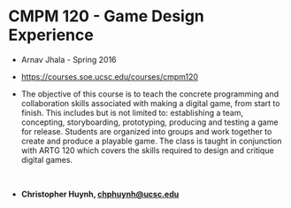 # CMPM 120 - Game Design Experience
- Arnav Jhala - Spring 2016
- https://courses.soe.ucsc.edu/courses/cmpm120

- The objective of this course is to teach the concrete programming and collaboration skills associated with making a digital game, from start to finish. This includes but is not limited to: establishing a team, concepting, storyboarding, prototyping, producing and testing a game for release. Students are organized into groups and work together to create and produce a playable game. The class is taught in conjunction with ARTG 120 which covers the skills required to design and critique digital games.

<br/>

- **Christopher Huynh, chphuynh@ucsc.edu**
